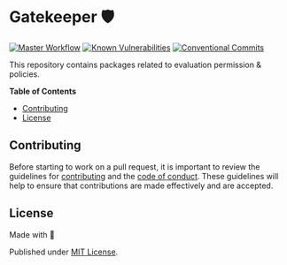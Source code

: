 # Gatekeeper 🛡️

[![Master Workflow][workflow-src]][workflow-href]
[![Known Vulnerabilities][snyk-src]][snyk-href]
[![Conventional Commits][conventional-src]][conventional-href]

This repository contains packages related to evaluation permission & policies.

**Table of Contents**
- [Contributing](#contributing)
- [License](#license)

## Contributing

Before starting to work on a pull request, it is important to review the guidelines for
[contributing](./CONTRIBUTING.md) and the [code of conduct](./CODE_OF_CONDUCT.md).
These guidelines will help to ensure that contributions are made effectively and are accepted.

## License

Made with 💚

Published under [MIT License](./LICENSE).

[workflow-src]: https://github.com/PrivateAIM/policy/actions/workflows/main.yml/badge.svg
[workflow-href]: https://github.com/PrivateAim/policy
[snyk-src]: https://snyk.io/test/github/PrivateAim/policy/badge.svg?targetFile=package.json
[snyk-href]: https://snyk.io/test/github/PrivateAim/policy?targetFile=package.json
[conventional-src]: https://img.shields.io/badge/Conventional%20Commits-1.0.0-%23FE5196?logo=conventionalcommits&logoColor=white
[conventional-href]: https://conventionalcommits.org
